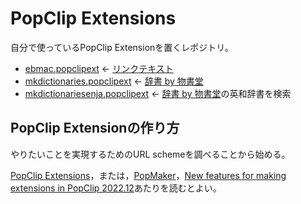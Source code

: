 # PopClip Extensions

自分で使っているPopClip Extensionを置くレポジトリ。

- [ebmac.popclipext](./tree/main/EBMac/ebmac.popclipext.zip) <- [リンクテキスト](http://ebstudio.info/manual/EBMac/)
- [mkdictionaries.popclipext](./tree/main/辞書%20by%20物書堂/mkdictionaries.popclipext.zip) <- [辞書 by 物書堂](https://www.monokakido.jp/ja/dictionaries/app/)
- [mkdictionariesenja.popclipext](./tree/main/辞書%20by%20物書堂/mkdictionariesenja.popclipext.zip) <- [辞書 by 物書堂](https://www.monokakido.jp/ja/dictionaries/app/)の英和辞書を検索

## PopClip Extensionの作り方

やりたいことを実現するためのURL schemeを調べることから始める。

[PopClip Extensions](https://github.com/pilotmoon/PopClip-Extensions/blob/master/README.md)，または，[PopMaker](https://brettterpstra.com/2014/05/12/popmaker-popclip-extension-generator/)，[New features for making extensions in PopClip 2022.12](https://forum.popclip.app/t/new-features-for-making-extensions-in-popclip-2022-12/1204)あたりを読むとよい。
